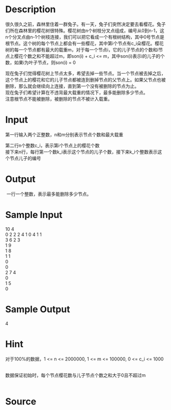 
# Description

<div class="content"><p>很久很久之前，森林里住着一群兔子。有一天，兔子们突然决定要去看樱花。兔子们所在森林里的樱花树很特殊。樱花树由n个树枝分叉点组成，编号从0到n-1，这n个分叉点由n-1个树枝连接，我们可以把它看成一个有根树结构，其中0号节点是根节点。这个树的每个节点上都会有一些樱花，其中第i个节点有c_i朵樱花。樱花树的每一个节点都有最大的载重m，对于每一个节点i，它的儿子节点的个数和i节点上樱花个数之和不能超过m，即son(i) + c_i &lt;= m，其中son(i)表示i的儿子的个数，如果i为叶子节点，则son(i) = 0</p>
<div>现在兔子们觉得樱花树上节点太多，希望去掉一些节点。当一个节点被去掉之后，这个节点上的樱花和它的儿子节点都被连到删掉节点的父节点上。如果父节点也被删除，那么就会继续向上连接，直到第一个没有被删除的节点为止。</div>
<div>现在兔子们希望计算在不违背最大载重的情况下，最多能删除多少节点。</div>
<div>注意根节点不能被删除，被删除的节点不被计入载重。</div></div>

# Input

<div class="content"><p>第一行输入两个正整数，n和m分别表示节点个数和最大载重</p>
<div>
<div>第二行n个整数c_i，表示第i个节点上的樱花个数</div>
<div>接下来n行，每行第一个数k_i表示这个节点的儿子个数，接下来k_i个整数表示这个节点儿子的编号</div>
</div></div>

# Output

<div class="content"><p> 一行一个整数，表示最多能删除多少节点。</p></div>

# Sample Input

<div class="content"><span class="sampledata">10 4<br/>
0 2 2 2 4 1 0 4 1 1<br/>
3 6 2 3<br/>
1 9<br/>
1 8<br/>
1 1<br/>
0<br/>
0<br/>
2 7 4<br/>
0<br/>
1 5<br/>
0</span></div>

# Sample Output

<div class="content"><span class="sampledata">4</span></div>

# Hint

<div class="content"><p></p><p>对于100%的数据，1 &lt;= n &lt;= 2000000, 1 &lt;= m &lt;= 100000, 0 &lt;= c_i &lt;= 1000</p><br/>
<div>数据保证初始时，每个节点樱花数与儿子节点个数之和大于0且不超过m</div><br/>
<div></div><p></p></div>

# Source

<div class="content"><p><a href="problemset.php?search="></a></p></div>

